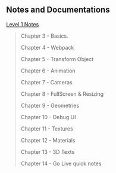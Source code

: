 ## Notes and Documentations


[Level 1 Notes](./Level%201/README.md)

> Chapter 3 - Basics.
> 
> Chapter 4 - Webpack
> 
> Chapter 5 - Transform Object
> 
> Chapter 6 - Animation
> 
> Chapter 7 - Cameras
> 
> Chapter 8 - FullScreen & Resizing
> 
> Chapter 9 - Geometries
> 
> Chapter 10 - Debug UI
> 
> Chapter 11 - Textures
> 
> Chapter 12 - Materials
> 
> Chapter 13 - 3D Texts
> 
> Chapter 14 - Go Live quick notes

